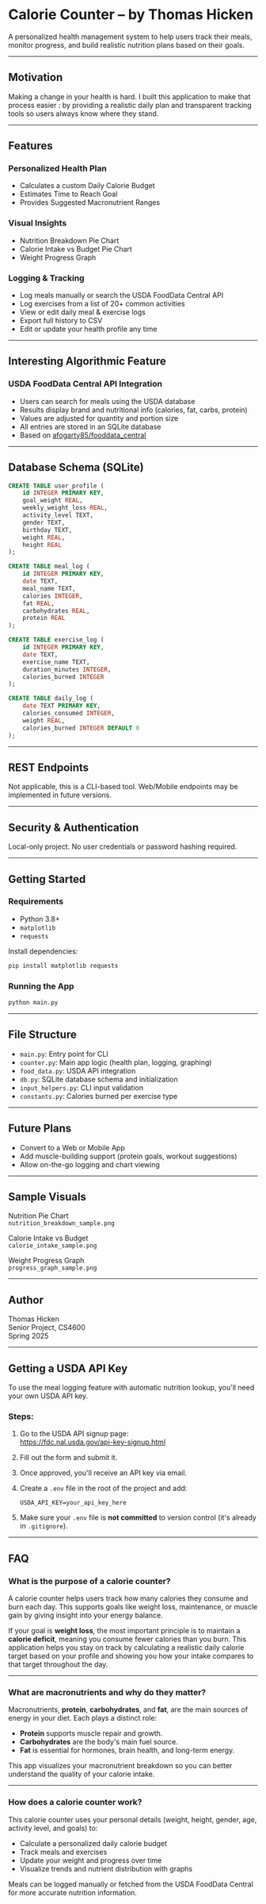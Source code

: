 # Calorie Counter – by Thomas Hicken

A personalized health management system to help users track their meals, monitor progress, and build realistic nutrition plans based on their goals.

---

## Motivation

Making a change in your health is hard. I built this application to make that process easier : by providing a realistic daily plan and transparent tracking tools so users always know where they stand.

---

## Features

### Personalized Health Plan
- Calculates a custom Daily Calorie Budget
- Estimates Time to Reach Goal
- Provides Suggested Macronutrient Ranges

### Visual Insights
- Nutrition Breakdown Pie Chart
- Calorie Intake vs Budget Pie Chart
- Weight Progress Graph

### Logging & Tracking
- Log meals manually or search the USDA FoodData Central API
- Log exercises from a list of 20+ common activities
- View or edit daily meal & exercise logs
- Export full history to CSV
- Edit or update your health profile any time

---

## Interesting Algorithmic Feature

### USDA FoodData Central API Integration
- Users can search for meals using the USDA database
- Results display brand and nutritional info (calories, fat, carbs, protein)
- Values are adjusted for quantity and portion size
- All entries are stored in an SQLite database
- Based on [afogarty85/fooddata_central](https://github.com/afogarty85/fooddata_central)

---

## Database Schema (SQLite)

```sql
CREATE TABLE user_profile (
    id INTEGER PRIMARY KEY,
    goal_weight REAL,
    weekly_weight_loss REAL,
    activity_level TEXT,
    gender TEXT,
    birthday TEXT,
    weight REAL,
    height REAL
);

CREATE TABLE meal_log (
    id INTEGER PRIMARY KEY,
    date TEXT,
    meal_name TEXT,
    calories INTEGER,
    fat REAL,
    carbohydrates REAL,
    protein REAL
);

CREATE TABLE exercise_log (
    id INTEGER PRIMARY KEY,
    date TEXT,
    exercise_name TEXT,
    duration_minutes INTEGER,
    calories_burned INTEGER
);

CREATE TABLE daily_log (
    date TEXT PRIMARY KEY,
    calories_consumed INTEGER,
    weight REAL,
    calories_burned INTEGER DEFAULT 0
);
```

---

## REST Endpoints

Not applicable, this is a CLI-based tool. Web/Mobile endpoints may be implemented in future versions.

---

## Security & Authentication

Local-only project. No user credentials or password hashing required.

---

## Getting Started

### Requirements
- Python 3.8+
- `matplotlib`
- `requests`

Install dependencies:

```bash
pip install matplotlib requests
```

### Running the App

```bash
python main.py
```

---

## File Structure

- `main.py`: Entry point for CLI
- `counter.py`: Main app logic (health plan, logging, graphing)
- `food_data.py`: USDA API integration
- `db.py`: SQLite database schema and initialization
- `input_helpers.py`: CLI input validation
- `constants.py`: Calories burned per exercise type

---

## Future Plans

- Convert to a Web or Mobile App
- Add muscle-building support (protein goals, workout suggestions)
- Allow on-the-go logging and chart viewing

---

## Sample Visuals

Nutrition Pie Chart  
`nutrition_breakdown_sample.png`

Calorie Intake vs Budget  
`calorie_intake_sample.png`

Weight Progress Graph  
`progress_graph_sample.png`

---

## Author

Thomas Hicken  
Senior Project, CS4600  
Spring 2025

---

## Getting a USDA API Key

To use the meal logging feature with automatic nutrition lookup, you'll need your own USDA API key.

### Steps:
1. Go to the USDA API signup page:  
   https://fdc.nal.usda.gov/api-key-signup.html

2. Fill out the form and submit it.

3. Once approved, you'll receive an API key via email.

4. Create a `.env` file in the root of the project and add:
   ```
   USDA_API_KEY=your_api_key_here
   ```

5. Make sure your `.env` file is **not committed** to version control (it's already in `.gitignore`).

---

## FAQ

### What is the purpose of a calorie counter?

A calorie counter helps users track how many calories they consume and burn each day. This supports goals like weight loss, maintenance, or muscle gain by giving insight into your energy balance.

If your goal is **weight loss**, the most important principle is to maintain a **calorie deficit**, meaning you consume fewer calories than you burn. This application helps you stay on track by calculating a realistic daily calorie target based on your profile and showing you how your intake compares to that target throughout the day.

---

### What are macronutrients and why do they matter?

Macronutrients, **protein**, **carbohydrates**, and **fat**, are the main sources of energy in your diet. Each plays a distinct role:
- **Protein** supports muscle repair and growth.
- **Carbohydrates** are the body's main fuel source.
- **Fat** is essential for hormones, brain health, and long-term energy.

This app visualizes your macronutrient breakdown so you can better understand the quality of your calorie intake.

---

### How does a calorie counter work?

This calorie counter uses your personal details (weight, height, gender, age, activity level, and goals) to:
- Calculate a personalized daily calorie budget
- Track meals and exercises
- Update your weight and progress over time
- Visualize trends and nutrient distribution with graphs

Meals can be logged manually or fetched from the USDA FoodData Central for more accurate nutrition information.

